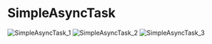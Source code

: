 # SimpleAsyncTask

![SimpleAsyncTask_1](https://user-images.githubusercontent.com/82192898/124923614-930e2b80-e035-11eb-9a4e-a48635b55486.jpg)
![SimpleAsyncTask_2](https://user-images.githubusercontent.com/82192898/124923616-943f5880-e035-11eb-8d79-4675b6102ac2.jpg)
![SimpleAsyncTask_3](https://user-images.githubusercontent.com/82192898/124923620-94d7ef00-e035-11eb-8983-5a36db44f6fd.jpg)
